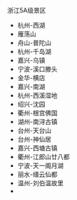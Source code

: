 浙江5A级景区

* 杭州-西湖
* 雁荡山
* 舟山-普陀山
* 杭州-千岛湖
* 嘉兴-乌镇
* 宁波-溪口滕头
* 金华-横店
* 嘉兴-南湖
* 杭州-西溪湿地
* 绍兴-沈园
* 衢州-根宫佛国
* 湖州-南浔古镇
* 台州-天台山
* 台州-神仙居
* 嘉兴-西塘古镇
* 衢州-江郎山廿八都
* 宁波-天一阁月湖
* 丽水-缙云仙都
* 温州-刘伯温故里
*  